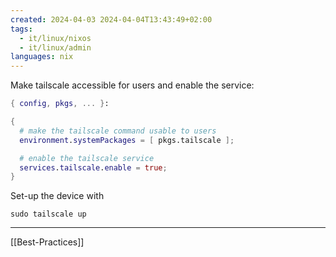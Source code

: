 ```yaml
---
created: 2024-04-03 2024-04-04T13:43:49+02:00
tags:
  - it/linux/nixos
  - it/linux/admin
languages: nix
---
```


Make tailscale accessible for users and enable the service:

```nix
{ config, pkgs, ... }:

{
  # make the tailscale command usable to users
  environment.systemPackages = [ pkgs.tailscale ];

  # enable the tailscale service
  services.tailscale.enable = true;
}

```

Set-up the device with

```shell
sudo tailscale up
```

---

[[Best-Practices]]
